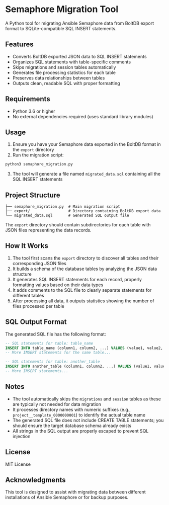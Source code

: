 # Semaphore Migration Tool

A Python tool for migrating Ansible Semaphore data from BoltDB export format to SQLite-compatible SQL INSERT statements.

## Features

- Converts BoltDB exported JSON data to SQL INSERT statements
- Organizes SQL statements with table-specific comments
- Skips migrations and session tables automatically
- Generates file processing statistics for each table
- Preserves data relationships between tables
- Outputs clean, readable SQL with proper formatting

## Requirements

- Python 3.6 or higher
- No external dependencies required (uses standard library modules)

## Usage

1. Ensure you have your Semaphore data exported in the BoltDB format in the `export` directory
2. Run the migration script:

```bash
python3 semaphore_migration.py
```

3. The tool will generate a file named `migrated_data.sql` containing all the SQL INSERT statements

## Project Structure

```
├── semaphore_migration.py  # Main migration script
├── export/                 # Directory containing BoltDB export data
└── migrated_data.sql       # Generated SQL output file
```

The `export` directory should contain subdirectories for each table with JSON files representing the data records.

## How It Works

1. The tool first scans the `export` directory to discover all tables and their corresponding JSON files
2. It builds a schema of the database tables by analyzing the JSON data structure
3. It generates SQL INSERT statements for each record, properly formatting values based on their data types
4. It adds comments to the SQL file to clearly separate statements for different tables
5. After processing all data, it outputs statistics showing the number of files processed per table

## SQL Output Format

The generated SQL file has the following format:

```sql
-- SQL statements for table: table_name
INSERT INTO table_name (column1, column2, ...) VALUES (value1, value2, ...);
-- More INSERT statements for the same table...

-- SQL statements for table: another_table
INSERT INTO another_table (column1, column2, ...) VALUES (value1, value2, ...);
-- More INSERT statements...
```

## Notes

- The tool automatically skips the `migrations` and `session` tables as these are typically not needed for data migration
- It processes directory names with numeric suffixes (e.g., `project__template_0000000001`) to identify the actual table name
- The generated SQL file does not include CREATE TABLE statements; you should ensure the target database schema already exists
- All strings in the SQL output are properly escaped to prevent SQL injection

## License

MIT License

## Acknowledgments

This tool is designed to assist with migrating data between different installations of Ansible Semaphore or for backup purposes.